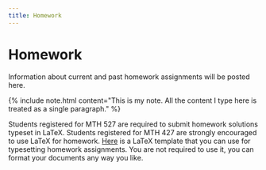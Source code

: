 ```yaml
---
title: Homework
---
```


# Homework

Information about current and past homework assignments will be posted here.

{% include note.html content="This is my note. All the content I type here is treated as a single paragraph." %}

Students registered for MTH 527 are required to submit homework
solutions typeset in LaTeX. Students registered for MTH 427 are strongly
encouraged to use LaTeX for homework.
[Here]({{site.baseurl}}/assets/homework-template.tex) is a LaTeX template that you can use
for typesetting homework assignments. You are not required to use it, you can
format your documents any way you like.
